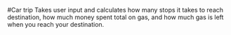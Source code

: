 #Car trip
Takes user input and calculates how many stops
it takes to reach destination, how much money
spent total on gas, and how much gas is left
when you reach your destination.
